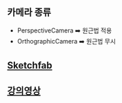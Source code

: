 ## 카메라 종류

- PerspectiveCamera ➡️ 원근법 적용
- OrthographicCamera ➡️ 원근법 무시

## [Sketchfab](https://sketchfab.com/)

## [강의영상](https://www.youtube.com/watch?v=CojyGfCMvuU)
